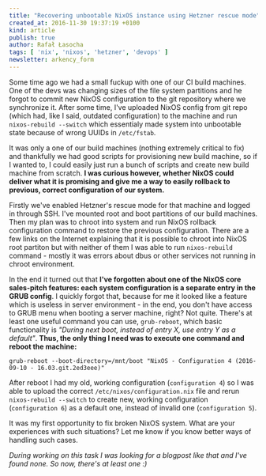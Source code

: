 ```yaml
---
title: "Recovering unbootable NixOS instance using Hetzner rescue mode"
created_at: 2016-11-30 19:37:19 +0100
kind: article
publish: true
author: Rafał Łasocha
tags: [ 'nix', 'nixos', 'hetzner', 'devops' ]
newsletter: arkency_form
---
```


Some time ago we had a small fuckup with one of our CI build machines. One of the devs was changing sizes of the file system partitions and he forgot to commit new NixOS configuration to the git repository where we synchronize it. After some time, I've uploaded NixOS config from git repo (which had, like I said, outdated configuration) to the machine and run `nixos-rebuild --switch` which essentialy made system into unbootable state because of wrong UUIDs in `/etc/fstab`.

<!-- more -->

It was only a one of our build machines (nothing extremely critical to fix) and thankfully we had good scripts for provisioning new build machine, so if I wanted to, I could easily just run a bunch of scripts and create new build machine from scratch. **I was curious however, whether NixOS could deliver what it is promising and give me a way to easily rollback to previous, correct configuration of our system.**

Firstly we've enabled Hetzner's rescue mode for that machine and logged in through SSH. I've mounted root and boot partitions of our build machines. Then my plan was to chroot into system and run NixOS rollback configuration command to restore the previous configuration. There are a few links on the Internet explaining that it is possible to chroot into NixOS root partiton but with neither of them I was able to run `nixos-rebuild` command - mostly it was errors about dbus or other services not running in chroot environment.

In the end it turned out that **I've forgotten about one of the NixOS core sales-pitch features: each system configuration is a separate entry in the GRUB config**. I quickly forgot that, because for me it looked like a feature which is useless in server environment - in the end, you don't have access to GRUB menu when booting a server machine, right? Not quite. There's at least one useful command you can use, `grub-reboot`, which basic functionality is _"During next boot, instead of entry X, use entry Y as a default"_. **Thus, the only thing I need was to execute one command and reboot the machine:**

```
grub-reboot --boot-directory=/mnt/boot "NixOS - Configuration 4 (2016-09-10 - 16.03.git.2ed3eee)"
```

After reboot I had my old, working configuration (`configuration 4`) so I was able to upload the correct `/etc/nixos/configuration.nix` file and rerun `nixos-rebuild --switch` to create new, working configuration (`configuration 6`) as a default one, instead of invalid one (`configuration 5`).

It was my first opportunity to fix broken NixOS system. What are your experiences with such situations? Let me know if you know better ways of handling such cases.

_During working on this task I was looking for a blogpost like that and I've found none. So now, there's at least one :)_
